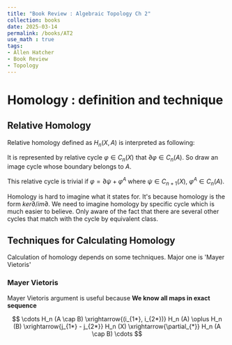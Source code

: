 ```yaml
---
title: "Book Review : Algebraic Topology Ch 2"
collection: books
date: 2025-03-14
permalink: /books/AT2
use_math : true
tags:
- Allen Hatcher
- Book Review
- Topology
---
```


Homology : definition and technique
========

## Relative Homology

Relative homology defined as $H_n (X,A)$ is interpreted as following:

It is represented by relative cycle $\varphi \in C_n (X)$ that $\partial \varphi \in C_n (A)$. So draw an image cycle whose boundary belongs to $A$.

This relative cycle is trivial if $\varphi = \partial \psi + \varphi^{A}$ where $\psi \in C_{n+1} (X)$, $\varphi^{A} \in C_{n} (A)$.

Homology is hard to imagine what it states for. It's because homology is the form $ker \partial / im \partial$. We need to imagine homology by specific cycle which is much easier to believe. Only aware of the fact that there are several other cycles that match with the cycle by equivalent class.

## Techniques for Calculating Homology

Calculation of homology depends on some techniques. Major one is 'Mayer Vietoris'

### Mayer Vietoris

Mayer Vietoris argument is useful because **We know all maps in exact sequence**

$$ \cdots H_n (A \cap B) \xrightarrow{(i_{1*}, i_{2*})} H_n (A) \oplus H_n (B) \xrightarrow{j_{1*} - j_{2*}} H_n (X) \xrightarrow{\partial_{*}} H_n (A \cap B) \cdots $$